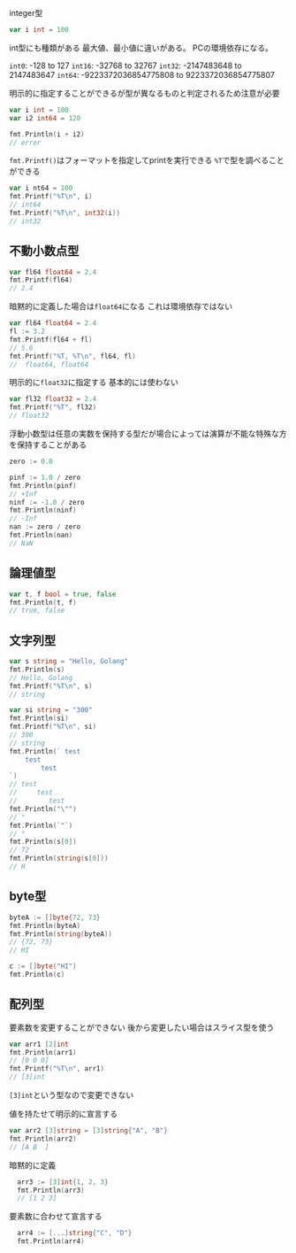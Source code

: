 integer型

```go
var i int = 100
```

int型にも種類がある
最大値、最小値に違いがある。
PCの環境依存になる。

`int0`: -128 to 127
`int16`: -32768 to 32767
`int32`: -2147483648 to 2147483647
`int64`: -9223372036854775808 to 9223372036854775807

明示的に指定することができるが型が異なるものと判定されるため注意が必要

```go
var i int = 100
var i2 int64 = 120

fmt.Println(i + i2)
// error
```

`fmt.Printf()`はフォーマットを指定してprintを実行できる
`%T`で型を調べることができる
```go
var i nt64 = 100
fmt.Printf("%T\n", i)
// int64
fmt.Printf("%T\n", int32(i))
// int32
```

## 不動小数点型

```go
var fl64 float64 = 2.4
fmt.Printf(fl64)
// 2.4
```

暗黙的に定義した場合は`float64`になる
これは環境依存ではない

```go
var fl64 float64 = 2.4
fl := 3.2
fmt.Printf(fl64 + fl)
// 5.6
fmt.Printf("%T, %T\n", fl64, fl)
//  float64, float64
```

明示的に`float32`に指定する
基本的には使わない
```go
var fl32 float32 = 2.4
fmt.Printf("%T", fl32)
// float32
```

浮動小数型は任意の実数を保持する型だが場合によっては演算が不能な特殊な方を保持することがある

```go
zero := 0.0

pinf := 1.0 / zero
fmt.Println(pinf)
// +Inf
ninf := -1.0 / zero
fmt.Println(ninf)
// -Inf
nan := zero / zero
fmt.Println(nan)
// NaN
```
## 論理値型

```go
var t, f bool = true, false
fmt.Println(t, f)
// true, false
```
## 文字列型
```go
var s string = "Hello, Golang"
fmt.Println(s)
// Hello, Golang
fmt.Printf("%T\n", s)
// string

var si string = "300"
fmt.Println(si)
fmt.Printf("%T\n", si)
// 300
// string
fmt.Println(` test
	test
		test
`)
// test
//     test
//        test
fmt.Println("\"")
// "
fmt.Println(`"`)
// "
fmt.Println(s[0])
// 72
fmt.Println(string(s[0]))
// H
```

## byte型
```go
byteA := []byte{72, 73}
fmt.Println(byteA)
fmt.Println(string(byteA))
// {72, 73}
// HI
```

```go
c := []byte("HI")
fmt.Println(c)
```
## 配列型
要素数を変更することができない
後から変更したい場合はスライス型を使う

```go
var arr1 [2]int
fmt.Println(arr1)
// [0 0 0]
fmt.Printf("%T\n", arr1)
// [3]int
```

`[3]int`という型なので変更できない

値を持たせて明示的に宣言する
```go
var arr2 [3]string = [3]string{"A", "B"}
fmt.Println(arr2)
// [A B  ]
```

暗黙的に定義
```go
  arr3 := [3]int{1, 2, 3}
  fmt.Println(arr3)
  // [1 2 3]
```

要素数に合わせて宣言する
```go
  arr4 := [...]string{"C", "D"}
  fmt.Println(arr4)
  
```



















